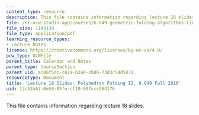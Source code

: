 ```yaml
---
content_type: resource
description: This file contains information regarding lecture 18 slides.
file: /ol-ocw-studio-app/courses/6-849-geometric-folding-algorithms-linkages-origami-polyhedra-fall-2012/13c52a670e5985fecf10607ccc984176_MIT6_849F12_slidesL18.pdf
file_size: 1143139
file_type: application/pdf
learning_resource_types:
- Lecture Notes
license: https://creativecommons.org/licenses/by-nc-sa/4.0/
ocw_type: OCWFile
parent_title: Calendar and Notes
parent_type: CourseSection
parent_uid: ac06f5dc-c82a-b3a0-cb86-73d3c54d5831
resourcetype: Document
title: 'Lecture 18 Slides: Polyhedron Folding II, 6.849 Fall 2010'
uid: 13c52a67-0e59-85fe-cf10-607ccc984176
---
```

This file contains information regarding lecture 18 slides.
